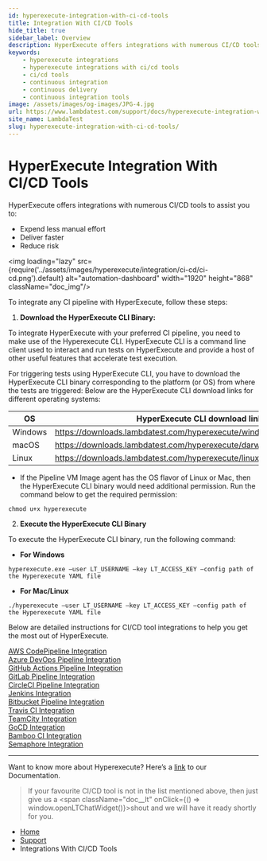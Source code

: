 ```yaml
---
id: hyperexecute-integration-with-ci-cd-tools
title: Integration With CI/CD Tools
hide_title: true
sidebar_label: Overview 
description: HyperExecute offers integrations with numerous CI/CD tools to help you fast-track your robust delivery pipeline for pacing up your go-to-market launch. 
keywords:
    - hyperexecute integrations
    - hyperexecute integrations with ci/cd tools
    - ci/cd tools
    - continuous integration
    - continuous delivery
    - continuous integration tools
image: /assets/images/og-images/JPG-4.jpg
url: https://www.lambdatest.com/support/docs/hyperexecute-integration-with-ci-cd-tools/
site_name: LambdaTest
slug: hyperexecute-integration-with-ci-cd-tools/
---
```


<script type="application/ld+json"
      dangerouslySetInnerHTML={{ __html: JSON.stringify({
       "@context": "https://schema.org",
        "@type": "BreadcrumbList",
        "itemListElement": [{
          "@type": "ListItem",
          "position": 1,
          "name": "Home",
          "item": "https://www.lambdatest.com"
        },{
          "@type": "ListItem",
          "position": 2,
          "name": "Support",
          "item": "https://www.lambdatest.com/support/docs/"
        },{
          "@type": "ListItem",
          "position": 3,
          "name": "Integration With CI/CD Tools",
          "item": "https://www.lambdatest.com/support/docs/hyperexecute-integration-with-ci-cd-tools/"
        }]
      })
    }}
></script>

# HyperExecute Integration With CI/CD Tools
HyperExecute offers integrations with numerous CI/CD tools to assist you to:
- Expend less manual effort
- Deliver faster
- Reduce risk

<img loading="lazy" src={require('../assets/images/hyperexecute/integration/ci-cd/ci-cd.png').default} alt="automation-dashboard"  width="1920" height="868" className="doc_img"/>

To integrate any CI pipeline with HyperExecute, follow these steps:

1. **Download the HyperExecute CLI Binary:**

To integrate HyperExecute with your preferred CI pipeline, you need to make use of the Hyperexecute CLI. HyperExecute CLI is a command line client used to interact and run tests on HyperExecute and provide a host of other useful features that accelerate test execution.

For triggering tests using HyperExecute CLI, you have to download the HyperExecute CLI binary corresponding to the platform (or OS) from where the tests are triggered: Below are the HyperExecute CLI download links for different operating systems:

| OS | HyperExecute CLI download link |
| ---------| --------------------------- |
| Windows | https://downloads.lambdatest.com/hyperexecute/windows/hyperexecute.exe |
| macOS | https://downloads.lambdatest.com/hyperexecute/darwin/hyperexecute |
| Linux | https://downloads.lambdatest.com/hyperexecute/linux/hyperexecute |

- If the Pipeline VM Image agent has the OS flavor of Linux or Mac, then the HyperExecute CLI binary would need additional permission. Run the command below to get the required permission: 

```
chmod u+x hyperexecute
```

2. **Execute the HyperExecute CLI Binary**

To execute the HyperExecute CLI binary, run the following command:

- **For Windows**
```
hyperexecute.exe –user LT_USERNAME –key LT_ACCESS_KEY –config path of the Hyperexecute YAML file 
```

- **For Mac/Linux**

```
./hyperexecute –user LT_USERNAME –key LT_ACCESS_KEY –config path of the Hyperexecute YAML file 
```

Below are detailed instructions for CI/CD tool integrations to help you get the most out of HyperExecute.

<div className="download_btn mb-10">
<a href="https://www.lambdatest.com/support/docs/aws-codepipeline-with-hyperexecute/">AWS CodePipeline Integration</a>
</div>

<div className="download_btn mb-10">
<a href="https://www.lambdatest.com/support/docs/azure-with-hyperexecute/">Azure DevOps Pipeline Integration</a>
</div>

<div className="download_btn mb-10">
<a href="https://www.lambdatest.com/support/docs/github-actions-with-hyperexecute/">GitHub Actions Pipeline Integration</a>
</div>

<div className="download_btn mb-10">
<a href="https://www.lambdatest.com/support/docs/gitlab-integration-with-hyperexecute/">GitLab Pipeline Integration</a>
</div>

<div className="download_btn mb-10">
<a href="https://www.lambdatest.com/support/docs/circle-ci-with-hyperexecute/">CircleCI Pipeline Integration</a>
</div>

<div className="download_btn mb-10">
<a href="https://www.lambdatest.com/support/docs/jenkins-with-hyperexecute/">Jenkins Integration</a>
</div>

<div className="download_btn mb-10">
<a href="https://www.lambdatest.com/support/docs/bitbucket-pipeline-with-hyperexecute/">Bitbucket Pipeline Integration</a>
</div>

<div className="download_btn mb-10">
<a href="https://www.lambdatest.com/support/docs/travis-ci-with-hyperexecute/">Travis CI Integration</a>
</div>

<div className="download_btn mb-10">
<a href="https://www.lambdatest.com/support/docs/teamcity-with-hyperexecute/">TeamCity Integration</a>
</div>

<div className="download_btn mb-10">
<a href="https://www.lambdatest.com/support/docs/gocd-integration-with-hyperexecute/">GoCD Integration</a>
</div>

<div className="download_btn mb-10">
<a href="https://www.lambdatest.com/support/docs/bamboo-integration-with-hyperexecute/">Bamboo CI Integration</a>
</div>

<div className="download_btn mb-10">
<a href="https://www.lambdatest.com/support/docs/semaphore-integration-with-hyperexecute/">Semaphore Integration</a>
</div>

***

Want to know more about Hyperexecute? Here’s a [link](https://www.lambdatest.com/support/docs/getting-started-with-hyperexecute/) to our Documentation.

>If your favourite CI/CD tool is not in the list mentioned above, then just give us a <span className="doc__lt" onClick={() => window.openLTChatWidget()}>shout</span> and we will have it ready shortly for you.

<nav aria-label="breadcrumbs">
  <ul className="breadcrumbs">
    <li className="breadcrumbs__item">
      <a className="breadcrumbs__link" target="_self" href="https://www.lambdatest.com">
        Home
      </a>
    </li>
    <li className="breadcrumbs__item">
      <a className="breadcrumbs__link" target="_self" href="https://www.lambdatest.com/support/docs/">
        Support
      </a>
    </li>
    <li className="breadcrumbs__item breadcrumbs__item--active">
      <span className="breadcrumbs__link">
       Integrations With CI/CD Tools
      </span>
    </li>
  </ul>
</nav>